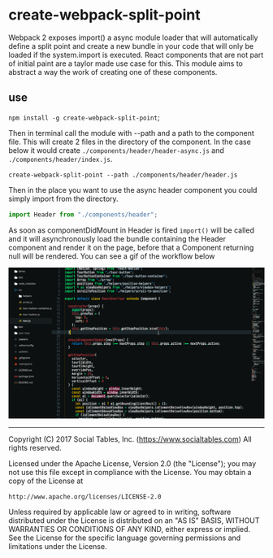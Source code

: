 # create-webpack-split-point

Webpack 2 exposes import() a async module loader that will automatically define a split point and create a new bundle in your code that will only be loaded if the system.import is executed. React components that are not part of initial paint are a taylor made use case for this. This module aims to abstract a way the work of creating one of these components.

## use

`npm install -g create-webpack-split-point`;

Then in terminal call the module with --path and a path to the component file. This will create 2 files in the directory of the component. In the case below it would create `./components/header/header-async.js` and `./components/header/index.js`.

```
create-webpack-split-point --path ./components/header/header.js
```

Then in the place you want to use the async header component you could simply import from the directory.

```js
import Header from "./components/header";
```

As soon as componentDidMount in Header is fired `import()` will be called and it will asynchronously load the bundle containing the Header component and render it on the page, before that a Component returning null will be rendered. You can see a gif of the workflow below

<img src="./create-webpack-split-point.gif" />

- - -

Copyright (C) 2017 Social Tables, Inc. (https://www.socialtables.com) All rights reserved.

Licensed under the Apache License, Version 2.0 (the "License"); you may not use this file except in compliance with the License. You may obtain a copy of the License at

	http://www.apache.org/licenses/LICENSE-2.0

Unless required by applicable law or agreed to in writing, software distributed under the License is distributed on an "AS IS" BASIS, WITHOUT WARRANTIES OR CONDITIONS OF ANY KIND, either express or implied. See the License for the specific language governing permissions and limitations under the License.
